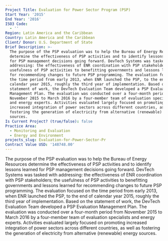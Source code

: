 ```yaml
---
Project Title: Evaluation for Power Sector Program (PSP)
Start Year: '2015'
End Year: '2016'
ISO3 Code:
  - ''
Region: Latin America and the Caribbean
Country: Latin America and the Caribbean
Client/ Donor: U.S. Department of State
Brief Description: >-
  The purpose of the PSP evaluation was to help the Bureau of Energy Resources
  determine the effectiveness of PSP activities and to identify lessons learned
  for PSP management decisions going forward. DevTech Systems was tasked with
  addressing: the effectiveness of ENR coordination with PSP stakeholders; the
  usefulness of PSP activities to benefitting governments and lessons learned
  for recommending changes to future PSP programming. The evaluation focused on
  the time period from early 2013, when ENR launched the PSP, to the end of
  calendar year 2015, roughly the third year of implementation. Based on the
  statement of work, the DevTech Evaluation Team developed a PSP Evaluation
  Management Plan. The evaluation was conducted over a four-month period from
  November 2015 to March 2016 by a four-member team of evaluation specialists
  and energy experts. Activities evaluated largely focused on promoting
  increased integration of power sectors across different countries, as well as
  fostering the generation of electricity from alternative (renewable) energy
  sources.
Is Current Project? (true/false): false
Practice Area:
  - Monitoring and Evaluation
  - Energy and Environment
projects_slug: Evaluation-for-Power-Sector-Pr
Contract Value USD: '148748.00'
---
```

The purpose of the PSP evaluation was to help the Bureau of Energy Resources determine the effectiveness of PSP activities and to identify lessons learned for PSP management decisions going forward. DevTech Systems was tasked with addressing: the effectiveness of ENR coordination with PSP stakeholders; the usefulness of PSP activities to benefitting governments and lessons learned for recommending changes to future PSP programming. The evaluation focused on the time period from early 2013, when ENR launched the PSP, to the end of calendar year 2015, roughly the third year of implementation. Based on the statement of work, the DevTech Evaluation Team developed a PSP Evaluation Management Plan. The evaluation was conducted over a four-month period from November 2015 to March 2016 by a four-member team of evaluation specialists and energy experts. Activities evaluated largely focused on promoting increased integration of power sectors across different countries, as well as fostering the generation of electricity from alternative (renewable) energy sources.
